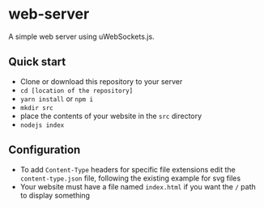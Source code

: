 # web-server
A simple web server using uWebSockets.js.

## Quick start
- Clone or download this repository to your server
- `cd [location of the repository]`
- `yarn install` or `npm i`
- `mkdir src`
- place the contents of your website in the `src` directory
- `nodejs index`

## Configuration
- To add `Content-Type` headers for specific file extensions edit the `content-type.json` file, following the existing example for svg files
- Your website must have a file named `index.html` if you want the `/` path to display something
